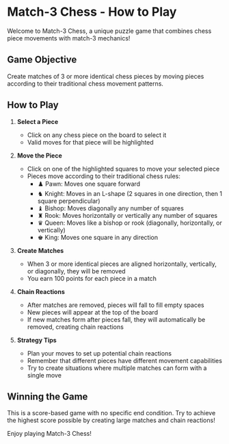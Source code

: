 # Match-3 Chess - How to Play

Welcome to Match-3 Chess, a unique puzzle game that combines chess piece movements with match-3 mechanics!

## Game Objective
Create matches of 3 or more identical chess pieces by moving pieces according to their traditional chess movement patterns.

## How to Play

1. **Select a Piece**
   - Click on any chess piece on the board to select it
   - Valid moves for that piece will be highlighted

2. **Move the Piece**
   - Click on one of the highlighted squares to move your selected piece
   - Pieces move according to their traditional chess rules:
     - ♟️ Pawn: Moves one square forward
     - ♞ Knight: Moves in an L-shape (2 squares in one direction, then 1 square perpendicular)
     - ♝ Bishop: Moves diagonally any number of squares
     - ♜ Rook: Moves horizontally or vertically any number of squares
     - ♛ Queen: Moves like a bishop or rook (diagonally, horizontally, or vertically)
     - ♚ King: Moves one square in any direction

3. **Create Matches**
   - When 3 or more identical pieces are aligned horizontally, vertically, or diagonally, they will be removed
   - You earn 100 points for each piece in a match

4. **Chain Reactions**
   - After matches are removed, pieces will fall to fill empty spaces
   - New pieces will appear at the top of the board
   - If new matches form after pieces fall, they will automatically be removed, creating chain reactions

5. **Strategy Tips**
   - Plan your moves to set up potential chain reactions
   - Remember that different pieces have different movement capabilities
   - Try to create situations where multiple matches can form with a single move

## Winning the Game
This is a score-based game with no specific end condition. Try to achieve the highest score possible by creating large matches and chain reactions!

Enjoy playing Match-3 Chess!
